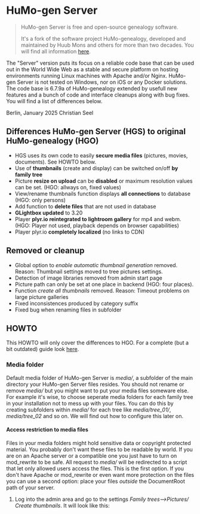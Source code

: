 # HuMo-gen Server

>
> HuMo-gen Server is free and open-source genealogy software.
>
> It's a fork of the software project HuMo-genealogy, developed and 
> maintained by Huub Mons and others for more than two decades. You will find
> all information [here](https://github.com/HuubMons/HuMo-genealogy/).
 
The "Server" version puts its focus on a reliable code base that 
can be used out in the World Wide Web as a stable and secure platform 
on hosting environments running Linux machines with Apache and/or Nginx. 
HuMo-gen Server is not tested on Windows, nor on iOS or any Docker solutions.  
The code base is 6.7.9a of HuMo-genealogy extended by usefull new 
features and a bunch of code and interface cleanups along with bug fixes. 
You will find a list of differences below.

Berlin, January 2025
Christian Seel

## Differences HuMo-gen Server (HGS) to original HuMo-genealogy (HGO)
- HGS uses its own code to easily **secure media files** (pictures, movies, 
documents). See HOWTO below.
- Use of **thumbnails** (create and display) can be switched on/off 
**by family tree**
- Picture **resize on upload** can be **disabled** or maximum resolution 
values can be set. (HGO: allways on, fixed values)
- View/rename thumbnails function displays **all connections** to database (HGO: only 
persons)
- Add function to **delete  files** that are not used in database
- **GLightbox updated** to 3.20
- Player **plyr.io reintegrated to lightroom gallery** for mp4 and webm. (HGO: 
Player not used, playback depends on browser capabilities)
- Player plyr.io **completely localized** (no links to CDN)

## Removed or cleanup
- Global option to _enable automatic thumbnail generation_ removed. Reason: Thumbnail
settings moved to tree pictures settings.
- Detection of image libraries removed from admin start page
- Picture path can only be set at one place in backend (HGO: four places). 
- Function _create all thumbnails_ removed. Reason: Timeout problems on large 
picture galleries
- Fixed inconsistences produced by category suffix
- Fixed bug when renaming files in subfolder

## HOWTO
This HOWTO will only cover the differences to HGO. For a complete (but a 
bit outdated) guide look [here](https://sourceforge.net/projects/humo-gen/files/HuMo-gen_Manual/2022_06_05%20HuMo-gen_manual.pdf/download).

### Media folder
Default media folder of HuMo-gen Server is _media/_, a subfolder of the main 
directory your HuMo-gen Server files resides. You should not rename or
remove _media/_ but you might want to put your media files someware else.
For example it's wise, to choose seperate media folders for each family tree in your
installation not to mess up with your files. You can do this by creating subfolders within
_media/_ for each tree like _media/tree\_01/_, _media/tree\_02_ and so on.
We will find out how to configure this later on.
 
#### Access restriction to media files
Files in your media folders might hold sensitive data or copyright protected 
material. You probably don't want these files to be readable by world. 
If you are on an Apache server or a compatible one you just have to turn on 
mod_rewrite to be safe. All request to _media/_ will be redirected to a script 
that let only allowed users access the files. This is the 
first option.
If you don't have Apache or mod_rewrite or even want more protection on the files 
you can use a second option: place your files _outside_ the DocumentRoot path of 
your server. 
1. Log into the admin area and go to the settings 
_Family trees-->Pictures/ Create thumbnails_. It will look like this:



